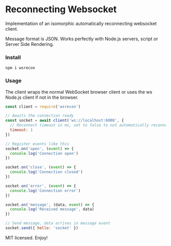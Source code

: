 # Reconnecting Websocket

Implementation of an isomorphic automatically reconnecting websocket client.

Message format is JSON. Works perfectly with Node.js servers, script or Server Side Rendering.

### Install
```
npm i wsrecon
```

### Usage
The client wraps the normal WebSocket browser client or uses the ws Node.js client if not in the browser.

```js
const client = require('wsrecon')

// Awaits the connection ready
const socket = await client('ws://localhost:6000', {
  // Reconnect timeout in ms, set to false to not automatically reconnect
  timeout: 1
})

// Register events like this
socket.on('open', (event) => {
  console.log('Connection open')
})

socket.on('close', (event) => {
  console.log('Connection closed')
})

socket.on('error', (event) => {
  console.log('Connection error')
})

socket.on('message', (data, event) => {
  console.log('Received message', data)
})

// Send message, data arrives in message event
socket.send({ hello: 'socket' })
```

MIT licensed. Enjoy!
